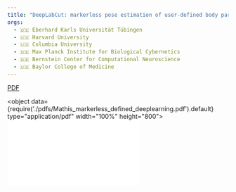 ```yaml
---
title: "DeepLabCut: markerless pose estimation of user-defined body parts with deep learning"
orgs:
  - 🇩🇪 Eberhard Karls Universität Tübingen
  - 🇺🇸 Harvard University
  - 🇺🇸 Columbia University
  - 🇩🇪 Max Planck Institute for Biological Cybernetics
  - 🇩🇪 Bernstein Center for Computational Neuroscience
  - 🇺🇸 Baylor College of Medicine
---
```

[PDF](pdfs/Mathis_markerless_defined_deeplearning.pdf)

<object data={require('./pdfs/Mathis_markerless_defined_deeplearning.pdf').default} type="application/pdf" width="100%" height="800"></object>
![](pdfs/Mathis_markerless_defined_deeplearning.pdf)